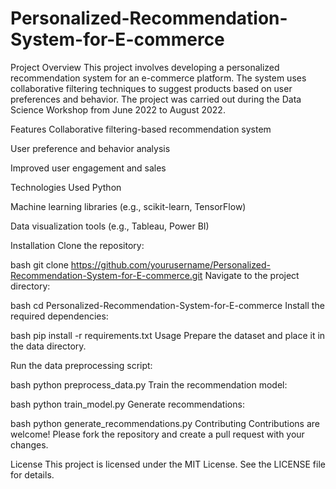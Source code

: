 # Personalized-Recommendation-System-for-E-commerce
Project Overview
This project involves developing a personalized recommendation system for an e-commerce platform. The system uses collaborative filtering techniques to suggest products based on user preferences and behavior. The project was carried out during the Data Science Workshop from June 2022 to August 2022.

Features
Collaborative filtering-based recommendation system

User preference and behavior analysis

Improved user engagement and sales

Technologies Used
Python

Machine learning libraries (e.g., scikit-learn, TensorFlow)

Data visualization tools (e.g., Tableau, Power BI)

Installation
Clone the repository:

bash
git clone https://github.com/yourusername/Personalized-Recommendation-System-for-E-commerce.git
Navigate to the project directory:

bash
cd Personalized-Recommendation-System-for-E-commerce
Install the required dependencies:

bash
pip install -r requirements.txt
Usage
Prepare the dataset and place it in the data directory.

Run the data preprocessing script:

bash
python preprocess_data.py
Train the recommendation model:

bash
python train_model.py
Generate recommendations:

bash
python generate_recommendations.py
Contributing
Contributions are welcome! Please fork the repository and create a pull request with your changes.

License
This project is licensed under the MIT License. See the LICENSE file for details.
